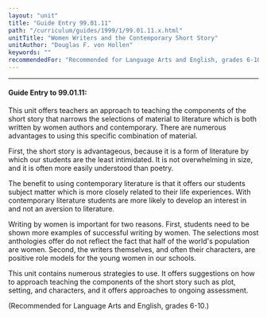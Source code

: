 ```yaml
---
layout: "unit"
title: "Guide Entry 99.01.11"
path: "/curriculum/guides/1999/1/99.01.11.x.html"
unitTitle: "Women Writers and the Contemporary Short Story"
unitAuthor: "Douglas F. von Hollen"
keywords: ""
recommendedFor: "Recommended for Language Arts and English, grades 6-10."
---
```

<body>
<hr/>
 <h4>
  Guide Entry to 99.01.11:
 </h4>
 This unit offers teachers an approach to teaching the components of the short story that narrows the selections of material to literature which is both written by women authors and contemporary.  There are numerous advantages to using this specific combination of material.
 <p>
  First, the short story is advantageous, because it is a form of literature by which our students are the least intimidated.  It is not overwhelming in size, and it is often more easily understood than poetry.
 </p>
 <p>
  The benefit to using contemporary literature is that it offers our students subject matter which is more closely related to their life experiences. With contemporary literature students are more likely to develop an interest in and not an aversion to literature.
 </p>
 <p>
  Writing by women is important for two reasons.  First, students need to be shown more examples of successful writing by women.  The selections most anthologies offer do not reflect the fact that half of the world's population are women. Second, the writers themselves, and often their characters, are positive role models for the young women in our schools.
 </p>
 <p>
  This unit contains numerous strategies to use.  It offers suggestions on how to approach teaching the components of the short story such as plot, setting, and characters, and it offers approaches to ongoing assessment.
 </p>
 <p>
  (Recommended for Language Arts and English, grades 6-10.)
 </p>

</body>